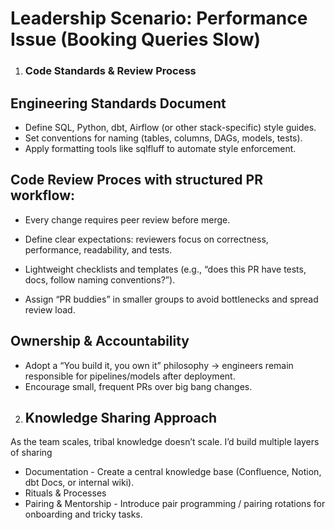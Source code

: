 # Leadership Scenario: Performance Issue (Booking Queries Slow)


1. ### Code Standards & Review Process

## Engineering Standards Document

- Define SQL, Python, dbt, Airflow (or other stack-specific) style guides.
- Set conventions for naming (tables, columns, DAGs, models, tests).
- Apply formatting tools like sqlfluff to automate style enforcement.


## Code Review Proces with structured PR workflow:

- Every change requires peer review before merge.
- Define clear expectations: reviewers focus on correctness, performance, readability, and tests.
- Lightweight checklists and templates (e.g., “does this PR have tests, docs, follow naming conventions?”).

- Assign “PR buddies” in smaller groups to avoid bottlenecks and spread review load.

## Ownership & Accountability

- Adopt a “You build it, you own it” philosophy → engineers remain responsible for pipelines/models after deployment.
- Encourage small, frequent PRs over big bang changes.

2. ## Knowledge Sharing Approach

As the team scales, tribal knowledge doesn’t scale. I’d build multiple layers of sharing
- Documentation - Create a central knowledge base (Confluence, Notion, dbt Docs, or internal wiki).
- Rituals & Processes
- Pairing & Mentorship - Introduce pair programming / pairing rotations for onboarding and tricky tasks. 